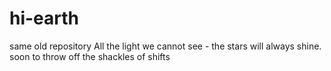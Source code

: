 # hi-earth
same old repository
All the light we cannot see - the stars will always shine.
soon to throw off the shackles of shifts
